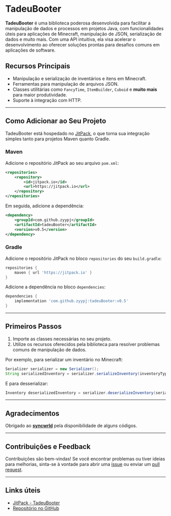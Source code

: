 # TadeuBooter

**TadeuBooter** é uma biblioteca poderosa desenvolvida para facilitar a manipulação de dados e processos em projetos Java, com funcionalidades úteis para aplicações de Minecraft, manipulação de JSON, serialização de dados e muito mais. Com uma API intuitiva, ela visa acelerar o desenvolvimento ao oferecer soluções prontas para desafios comuns em aplicações de software.

## Recursos Principais

- Manipulação e serialização de inventários e itens em Minecraft.
- Ferramentas para manipulação de arquivos JSON.
- Classes utilitárias como `FancyTime`, `ItemBuilder`, `Cuboid` e **muito mais** para maior produtividade.
- Suporte à integração com HTTP.

---

## Como Adicionar ao Seu Projeto

TadeuBooter está hospedado no [JitPack](https://jitpack.io/), o que torna sua integração simples tanto para projetos Maven quanto Gradle.

### Maven

Adicione o repositório JitPack ao seu arquivo `pom.xml`:

```xml
<repositories>
    <repository>
        <id>jitpack.io</id>
        <url>https://jitpack.io</url>
    </repository>
</repositories>
```

Em seguida, adicione a dependência:

```xml
<dependency>
    <groupId>com.github.zyypj</groupId>
    <artifactId>tadeuBooter</artifactId>
    <version>v0.5</version>
</dependency>
```

### Gradle

Adicione o repositório JitPack no bloco `repositories` do seu `build.gradle`:

```gradle
repositories {
    maven { url 'https://jitpack.io' }
}
```

Adicione a dependência no bloco `dependencies`:

```gradle
dependencies {
    implementation 'com.github.zyypj:tadeuBooter:v0.5'
}
```

---

## Primeiros Passos

1. Importe as classes necessárias no seu projeto.
2. Utilize os recursos oferecidos pela biblioteca para resolver problemas comuns de manipulação de dados.

Por exemplo, para serializar um inventário no Minecraft:

```java
Serializer serializer = new Serializer();
String serializedInventory = serializer.serializeInventory(inventoryType, inventory);
```

E para desserializar:

```java
Inventory deserializedInventory = serializer.deserializeInventory(serializedInventory);
```

---

## Agradecimentos

Obrigado ao [**syncwrld**](https://github.com/syncwrld) pela disponibilidade de alguns códigos.

---

## Contribuições e Feedback

Contribuições são bem-vindas! Se você encontrar problemas ou tiver ideias para melhorias, sinta-se à vontade para abrir uma [issue](https://github.com/zyypj/tadeuBooter/issues) ou enviar um [pull request](https://github.com/zyypj/tadeuBooter/pulls).

---

## Links úteis

- [JitPack - TadeuBooter](https://jitpack.io/#zyypj/tadeuBooter/v0.5)
- [Repositório no GitHub](https://github.com/zyypj/tadeuBooter)
